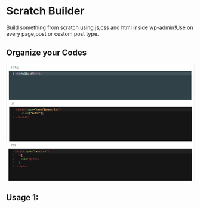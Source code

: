 # Scratch Builder
Build something from scratch using js,css and html inside wp-admin!Use on every page,post or custom post type.


## Organize your Codes

<img src="assets/images/Screenshot_2.png"/>
<img src="assets/images/Screenshot_3.png"/>
<img src="assets/images/Screenshot_5.png"/>

## Usage 1:

